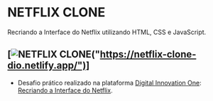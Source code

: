 # NETFLIX CLONE
Recriando a Interface do Netflix utilizando HTML, CSS e JavaScript.

[![NETFLIX CLONE](https://i.imgur.com/QwNjA7a.jpg "NETFLIX CLONE")("https://netflix-clone-dio.netlify.app/")]
------------

- Desafio prático realizado na plataforma [Digital Innovation One](https://web.digitalinnovation.one/home "Digital Innovation One"): [Recriando a Interface do Netflix](https://web.digitalinnovation.one/lab/recriando-a-interface-do-netflix/learning/2069ecdf-36d6-4ad7-87fd-dab5632e722e "Recriando a Interface do Netflix").
